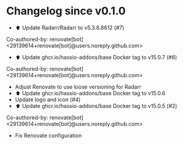 # Changelog since v0.1.0
- ⬆️ Update Radarr/Radarr to v5.3.6.8612 (#7)

Co-authored-by: renovate[bot] <29139614+renovate[bot]@users.noreply.github.com> 
- ⬆️ Update ghcr.io/hassio-addons/base Docker tag to v15.0.7 (#6)

Co-authored-by: renovate[bot] <29139614+renovate[bot]@users.noreply.github.com> 
- Adjust Renovate to use loose versioning for Radarr 
- ⬆️ Update ghcr.io/hassio-addons/base Docker tag to v15.0.6 
- Update logo and icon (#4) 
- ⬆️ Update ghcr.io/hassio-addons/base Docker tag to v15.0.5 (#2)

Co-authored-by: renovate[bot] <29139614+renovate[bot]@users.noreply.github.com> 
- Fix Renovate configuration 
